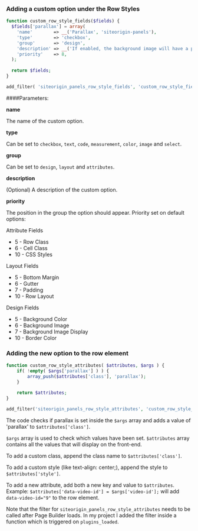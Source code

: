 ### Adding a custom option under the Row Styles

```php
function custom_row_style_fields($fields) {
  $fields['parallax'] = array(
  	'name'        => __('Parallax', 'siteorigin-panels'),
  	'type'        => 'checkbox',
  	'group'       => 'design',
  	'description' => __('If enabled, the background image will have a parallax effect.', 'siteorigin-panels'),
  	'priority'    => 8,
  );
  
  return $fields;
}

add_filter( 'siteorigin_panels_row_style_fields', 'custom_row_style_fields' );
```

####Parameters:

**name**

The name of the custom option.

**type**

Can be set to ``checkbox``, ``text``, ``code``, ``measurement``, ``color``, ``image`` and ``select``.

**group**

Can be set to ``design``, ``layout`` and ``attributes``.

**description**

(Optional) A description of the custom option.

**priority**

The position in the group the option should appear. Priority set on default options:


Attribute Fields

* 5 - Row Class
* 6 - Cell Class
* 10 - CSS Styles

Layout Fields

* 5 - Bottom Margin
* 6 - Gutter
* 7 - Padding
* 10 - Row Layout

Design Fields

* 5 - Background Color
* 6 - Background Image
* 7 - Background Image Display
* 10 - Border Color


### Adding the new option to the row element

```php
function custom_row_style_attributes( $attributes, $args ) {
	if( !empty( $args['parallax'] ) ) {
		array_push($attributes['class'], 'parallax');
	}
	
	return $attributes;
}

add_filter('siteorigin_panels_row_style_attributes', 'custom_row_style_attributes', 10, 2);
```

The code checks if parallax is set inside the ``$args`` array and adds a value of 'parallax' to ``$attributes['class']``.

``$args`` array is used to check which values have been set.
``$attributes`` array contains all the values that will display on the front-end.

To add a custom class, append the class name to ``$attributes['class']``.

To add a custom style (like text-align: center;), append the style to ``$attributes['style']``.

To add a new attribute, add both a new key and value to ``$attributes``. Example: ``$attributes['data-video-id'] = $args['video-id'];`` will add ``data-video-id="9"`` to the row element.

Note that the filter for ``siteorigin_panels_row_style_attributes`` needs to be called after Page Builder loads. In my project I added the filter inside a function which is triggered on ``plugins_loaded``.
